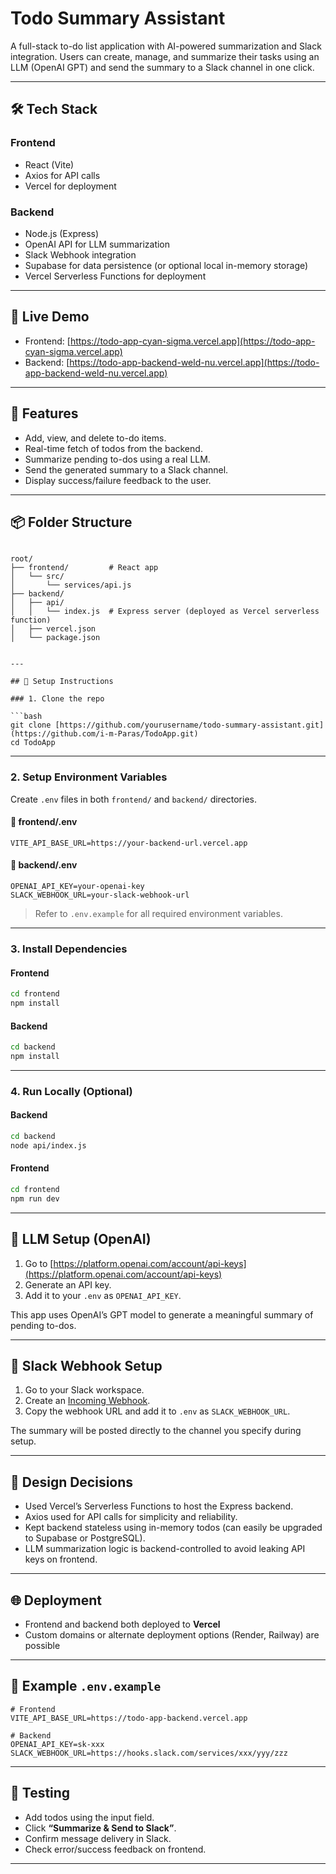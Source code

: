 # Todo Summary Assistant

A full-stack to-do list application with AI-powered summarization and Slack integration. Users can create, manage, and summarize their tasks using an LLM (OpenAI GPT) and send the summary to a Slack channel in one click.

---

## 🛠 Tech Stack

### Frontend
- React (Vite)
- Axios for API calls
- Vercel for deployment

### Backend
- Node.js (Express)
- OpenAI API for LLM summarization
- Slack Webhook integration
- Supabase for data persistence (or optional local in-memory storage)
- Vercel Serverless Functions for deployment

---

## 🚀 Live Demo

- Frontend: [https://todo-app-cyan-sigma.vercel.app](https://todo-app-cyan-sigma.vercel.app)
- Backend: [https://todo-app-backend-weld-nu.vercel.app](https://todo-app-backend-weld-nu.vercel.app)

---

## 🧩 Features

- Add, view, and delete to-do items.
- Real-time fetch of todos from the backend.
- Summarize pending to-dos using a real LLM.
- Send the generated summary to a Slack channel.
- Display success/failure feedback to the user.

---

## 📦 Folder Structure

```

root/
├── frontend/         # React app
│   └── src/
│       └── services/api.js
├── backend/
│   ├── api/
│   │   └── index.js  # Express server (deployed as Vercel serverless function)
│   ├── vercel.json
│   └── package.json
```
````

---

## 🔧 Setup Instructions

### 1. Clone the repo

```bash
git clone [https://github.com/yourusername/todo-summary-assistant.git](https://github.com/i-m-Paras/TodoApp.git)
cd TodoApp
````

---

### 2. Setup Environment Variables

Create `.env` files in both `frontend/` and `backend/` directories.

#### 📁 frontend/.env

```env
VITE_API_BASE_URL=https://your-backend-url.vercel.app
```

#### 📁 backend/.env

```env
OPENAI_API_KEY=your-openai-key
SLACK_WEBHOOK_URL=your-slack-webhook-url
```

> Refer to `.env.example` for all required environment variables.

---

### 3. Install Dependencies

#### Frontend

```bash
cd frontend
npm install
```

#### Backend

```bash
cd backend
npm install
```

---

### 4. Run Locally (Optional)

#### Backend

```bash
cd backend
node api/index.js
```

#### Frontend

```bash
cd frontend
npm run dev
```

---

## 🤖 LLM Setup (OpenAI)

1. Go to [https://platform.openai.com/account/api-keys](https://platform.openai.com/account/api-keys)
2. Generate an API key.
3. Add it to your `.env` as `OPENAI_API_KEY`.

This app uses OpenAI’s GPT model to generate a meaningful summary of pending to-dos.

---

## 💬 Slack Webhook Setup

1. Go to your Slack workspace.
2. Create an [Incoming Webhook](https://api.slack.com/messaging/webhooks).
3. Copy the webhook URL and add it to `.env` as `SLACK_WEBHOOK_URL`.

The summary will be posted directly to the channel you specify during setup.

---

## 🧠 Design Decisions

* Used Vercel’s Serverless Functions to host the Express backend.
* Axios used for API calls for simplicity and reliability.
* Kept backend stateless using in-memory todos (can easily be upgraded to Supabase or PostgreSQL).
* LLM summarization logic is backend-controlled to avoid leaking API keys on frontend.

---

## 🌐 Deployment

* Frontend and backend both deployed to **Vercel**
* Custom domains or alternate deployment options (Render, Railway) are possible

---

## 📁 Example `.env.example`

```env
# Frontend
VITE_API_BASE_URL=https://todo-app-backend.vercel.app

# Backend
OPENAI_API_KEY=sk-xxx
SLACK_WEBHOOK_URL=https://hooks.slack.com/services/xxx/yyy/zzz
```

---

## 🧪 Testing

* Add todos using the input field.
* Click **“Summarize & Send to Slack”**.
* Confirm message delivery in Slack.
* Check error/success feedback on frontend.

---
